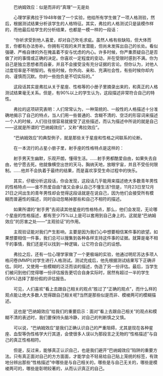　　巴纳姆效应：似是而非的“真理”一无是处


　　心理学家弗拉于1948年做了一个实验，他给所有学生做了一项人格测验，然后，根据测试结果分析该学生的人格特征。其实，弗拉的人格测试只是装模作样的，而他最后给学生的分析结果，也都是一模一样的一段话：


　　“你祈求受到他人喜爱，却对自己吹毛求疵。虽然人格有些缺陷，但大体而言，你都有办法弥补。你拥有可观的未开发潜能，但尚未发挥出自己的长处。看似强硬、严格自律的外在掩盖着不安与忧虑的内心。许多时候，你严重质疑自己是否做了对的事情或正确的决定。你喜欢一定程度的变动，并在受限时感到不满。你为自己是独立思想者而自豪，并且不会接受没有充分证据的言论。但你认为，对他人过度坦率是不明智的。有些时候，你外向、亲和、充满社会性，有些时候你却内向、谨慎而沉默。你的一些抱负是不切实际的。”


　　这段话其实是弗拉从关于星座、性格等的小册子里摘录出来的，和真正的人格测试结果毫无关系。但是，有90%以上的学生认为，这段描述非常符合自己的特性。


　　弗拉的这项研究表明：人们常常认为，一种笼统的、一般性的人格描述十分准确地揭示了自己的特点，当人们用一些普通的、含糊不清的、空泛的形容词来描述一个人的时候，人们往往很容易就接受了这些描述，而认为描述中所说的就是自己——这就是所谓的“巴纳姆效应”，又称“弗拉效应”。


　　“巴纳姆效应”的典型例子，就是那些关于星座和性格之间联系的论断。


　　在一本流行的占星小册子里，射手座的性格特点是这样的：


　　射手男天生幽默，乐观开朗，懂得生活。……射手男都酷爱自由，如果失去自由，他宁愿去死。他就像横空出世的天马，胸纳天地，放眼宇宙，并且不受任何限制。……他并不会执着于最终的结果，而是喜欢享受生命过程中的快乐。


　　其实，仔细分析这段话，你会发现，这段话几乎能用来描述绝大多数青年男性的性格特点——谁不热爱自由?谁又会承认自己不懂生活?但是，11月23日至12月21日之间出生的青年男性却会觉得这段话就是在说自己，因为他们会接受所有模糊而普遍性的描述，同时自动忽略掉那些和自己不相符的描述。


　　如果所谓的“射手男”去阅读其他星座的性格特点，那么，他们会发现，无论哪个星座的性格描述，都有至少75%以上是可以套用到自己身上的。这就是“巴纳姆效应”的厉害之处——“主观验证”的作用。


　　主观验证能对我们产生影响，主要是因为我们心中想要相信某件事的欲望。如果想要相信一件事，我们总可以搜集到各种各样支持这件事的证据。就算是毫不相干的事情，我们还是可以找到一种逻辑，让它符合自己的设想。


　　弗拉之后，还有一位心理学家做了一个更极端的实验，他通过明尼苏达多项人格问卷(MMPI)对学生进行人格测试。测试完成后，他先根据测试结果写下正确评估。同时，又使用一些模糊的泛泛而谈的描述，伪造了另一份评估。最后，当学生们被问到他们觉得哪一份评估报告更切合自身实际时，居然有超过一半的学生(59%)选择了那份假的评估报告。


　　可见，人们喜欢“看上去跟自己相关的观点”胜过了“正确的观点”，而什么样的观点能让绝大多数人觉得跟自己相关呢?当然是那些似是而非、模棱两可的模糊描述。


　　这也是“巴纳姆效应”给我们的重要启示：面对“看上去跟自己相关”的观点和模糊不清的表述时，我们要保持头脑冷静，对自己的判断慎之又慎。


　　可以说，“巴纳姆效应”是我们正确认识自己的严重阻碍，尤其是现在各种星座、血型等伪性格学大行其道，会使很多人误以为那段言之无物的“性格描述”与自己的真正性格相符。


　　但是，反过来，能够真正认识自己，也是我们避开“巴纳姆效应”陷阱的重要方法。只有真正面对自己的方方面面，才能学会不轻易给自己贴上笼统的标签，有效地分辨出那些“性格描述”中哪些是与自己相关的，哪些是与自己无关的，哪些是模棱两可的，哪些是彰明较著的，从而认识真正的自己。